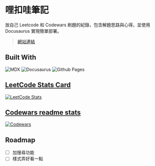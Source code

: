 # 哩扣哇筆記
放自己 Leetcode 和 Codewars 刷題的紀錄，包含解題思路與心得，並使用 Docusaurus 實現簡單部署。
> [網站連結](https://junelin2001.github.io/solve-problems)

## Built With

![MDX](https://img.shields.io/badge/mdx-%23fcb32c.svg?style=for-the-badge&logo=mdx&logoColor=white)
![Docusaurus](https://img.shields.io/badge/docusaurus-%23ffff50.svg?style=for-the-badge&logo=docusaurus&logoColor=3ECC5F)
![Github Pages](https://img.shields.io/badge/github%20pages-121013?style=for-the-badge&logo=github&logoColor=white)

## [LeetCode Stats Card](https://github.com/JacobLinCool/LeetCode-Stats-Card)
[![LeetCode Stats](https://leetcard.jacoblin.cool/JuneLin2001?theme=dark&font=Trispace&ext=activity)](https://leetcode.com/u/JuneLin2001/)

## [Codewars readme stats](https://github.com/DiniFarb/codewars_readme_stats)  
[![Codewars](https://github.r2v.ch/codewars?user=JuneLin2001&theme=gradient&top_languages=true)](https://www.codewars.com/users/JuneLin2001)


## Roadmap
- [ ] 加搜尋功能
- [ ] 樣式弄好看一點